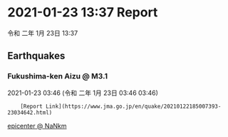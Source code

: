 # 2021-01-23 13:37 Report
令和 二年 1月 23日 13:37

## Earthquakes
### Fukushima-ken Aizu @ M3.1
2021-01-23 03:46 (令和 二年 1月 23日 03:46 03:46)
  
        [Report Link](https://www.jma.go.jp/en/quake/20210122185007393-23034642.html)  
[epicenter @ NaNkm](https://www.google.com/maps/place/37°24'00%22+139°30'00%22/@37.4,139.5,17z/data=!3m1!4b1!4m5!3m4!1s0x0:0x0!8m2!3d37.4!4d139.5)
